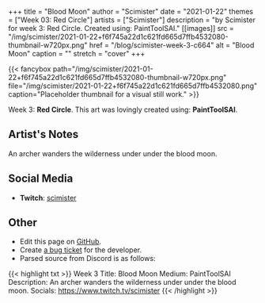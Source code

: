 +++
title =       "Blood Moon"
author =      "Scimister"
date =        "2021-01-22"
themes =      ["Week 03: Red Circle"]
artists =     ["Scimister"]
description = "by Scimister for week 3: Red Circle. Created using: PaintToolSAI."
[[images]]
      src = "/img/scimister/2021-01-22+f6f745a22d1c621fd665d7ffb4532080-thumbnail-w720px.png"
      href = "/blog/scimister-week-3-c664"
      alt = "Blood Moon"
      caption = ""
      stretch = "cover"
+++

{{< fancybox path="/img/scimister/2021-01-22+f6f745a22d1c621fd665d7ffb4532080-thumbnail-w720px.png" file="/img/scimister/2021-01-22+f6f745a22d1c621fd665d7ffb4532080.png" caption="Placeholder thumbnail for a visual still work." >}}


Week 3: **Red Circle**. This art was lovingly created using: **PaintToolSAI**.

## Artist's Notes

An archer wanders the wilderness under under the blood moon.

## Social Media

- **Twitch**: <a href='https://twitch.tv/scimister' target='_blank'>scimister</a>

## Other

- Edit this page on [GitHub](https://github.com/teaminkling/web-refresh/edit/main/content/blog/scimister-week-3-c664.md).
- Create [a bug ticket](https://github.com/teaminkling/web-refresh/issues/new?assignees=&labels=bug&template=problem-report.md&title=) for the developer.
- Parsed source from Discord is as follows:

{{< highlight txt >}}
Week 3
Title: Blood Moon
Medium: PaintToolSAI
Description: An archer wanders the wilderness under under the blood moon.
Socials: https://www.twitch.tv/scimister
{{< /highlight >}}